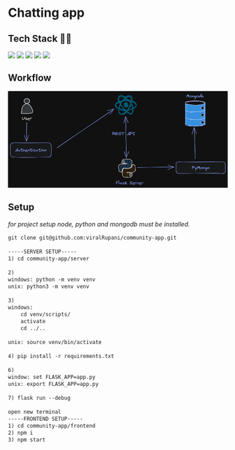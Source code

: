 # Chatting app
## Tech Stack 🧑‍💻

<div>
<img src="https://img.shields.io/badge/React-20232A?style=for-the-badge&logo=react&logoColor=61DAFB"/> 
<img src="https://img.shields.io/badge/React_Router-CA4245?style=for-the-badge&logo=react-router&logoColor=white"/>
<img src="https://img.shields.io/badge/python-3E7BAC?style=for-the-badge&logo=python&logoColor=white"/>
<img src="https://img.shields.io/badge/flask-000?style=for-the-badge&logo=flask&logoColor=white"/>
<img src="https://img.shields.io/badge/MongoDB-4EA94B?style=for-the-badge&logo=mongodb&logoColor=white"/>
</div>

## Workflow
![image not found](chatting-app.png)

## Setup
_for project setup node, python and mongodb must be installed._
```
git clone git@github.com:viralRupani/community-app.git

-----SERVER SETUP-----
1) cd community-app/server

2)
windows: python -m venv venv
unix: python3 -m venv venv

3)
windows: 
    cd venv/scripts/
    activate
    cd ../..

unix: source venv/bin/activate

4) pip install -r requirements.txt

6) 
window: set FLASK_APP=app.py
unix: export FLASK_APP=app.py

7) flask run --debug

open new terminal
-----FRONTEND SETUP-----
1) cd community-app/frontend
2) npm i
3) npm start 
```


